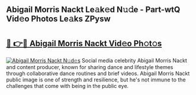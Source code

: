 ## Abigail Morris Nackt Le𝚊k𝚎d N𝚞𝚍e - Part-wtQ Vid𝚎o Photos Le𝚊ks ZPysw

# <h2><a href="http://fb03ccw.evod.top/?m=Abigail+Morris+Nackt">🔗 👉🔴 Abigail Morris Nackt Vid𝚎o Ph𝚘t𝚘s</a></h2>

[![Abigail Morris Nackt N𝚞d𝚎s](https://i.imgur.com/8V9OHl7.gif)](http://fb03ccw.evod.top/?m=Abigail+Morris+Nackt)
Social media celebrity Abigail Morris Nackt and content producer, known for sharing dance and lifestyle themes through collaborative dance routines and brief videos. Abigail Morris Nackt public image is one of strength and resilience, but he's not immune to the challenges that come with being in the public eye. 
